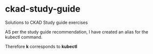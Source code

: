 # ckad-study-guide
Solutions to CKAD Study guide exercises

AS per the study guide recommendation, I have created an alias for the kubectl command. 

Therefore **k** corresponds to **kubectl**
